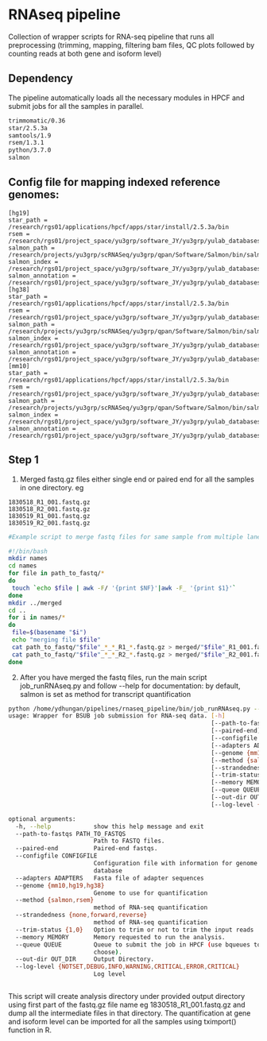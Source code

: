 # RNAseq pipeline

Collection of wrapper scripts for RNA-seq pipeline that runs all preprocessing (trimming, mapping, filtering bam files,  QC plots followed by counting reads at both gene and isoform level)

## Dependency

The pipeline automatically loads all the necessary modules in HPCF and submit jobs for all the samples in parallel.  
```bash
trimmomatic/0.36
star/2.5.3a
samtools/1.9
rsem/1.3.1
python/3.7.0
salmon
```
## Config file for mapping indexed reference genomes: 
```
[hg19]
star_path = /research/rgs01/applications/hpcf/apps/star/install/2.5.3a/bin
rsem = /research/rgs01/project_space/yu3grp/software_JY/yu3grp/yulab_databases/references/hg19/gencode.release32/RSEM/index_star/hg19
salmon_path = /research/projects/yu3grp/scRNASeq/yu3grp/qpan/Software/Salmon/bin/salmon
salmon_index = /research/rgs01/project_space/yu3grp/software_JY/yu3grp/yulab_databases/references/hg19/gencode.release32/Salmon/index_quasi
salmon_annotation = /research/rgs01/project_space/yu3grp/software_JY/yu3grp/yulab_databases/references/hg19/gencode.release32/idmap.tr2gene.txt
[hg38]
star_path = /research/rgs01/applications/hpcf/apps/star/install/2.5.3a/bin
rsem = /research/rgs01/project_space/yu3grp/software_JY/yu3grp/yulab_databases/references/hg38/gencode.release32/RSEM/index_star/hg38
salmon_path = /research/projects/yu3grp/scRNASeq/yu3grp/qpan/Software/Salmon/bin/salmon
salmon_index = /research/rgs01/project_space/yu3grp/software_JY/yu3grp/yulab_databases/references/hg38/gencode.release32/Salmon/index_quasi
salmon_annotation = /research/rgs01/project_space/yu3grp/software_JY/yu3grp/yulab_databases/references/hg38/gencode.release32/idmap.tr2gene.txt
[mm10]
star_path = /research/rgs01/applications/hpcf/apps/star/install/2.5.3a/bin
rsem = /research/rgs01/project_space/yu3grp/software_JY/yu3grp/yulab_databases/references/mm10/gencode.releaseM23/RSEM/index_star/mm10
salmon_path = /research/projects/yu3grp/scRNASeq/yu3grp/qpan/Software/Salmon/bin/salmon
salmon_index = /research/rgs01/project_space/yu3grp/software_JY/yu3grp/yulab_databases/references/mm10/gencode.releaseM23/Salmon/index_quasi
salmon_annotation = /research/rgs01/project_space/yu3grp/software_JY/yu3grp/yulab_databases/references/mm10/gencode.releaseM23/idmap.tr2gene.txt
```

## Step 1

1. Merged fastq.gz files either single end or paired end for all the samples in one directory. 
eg
```
1830518_R1_001.fastq.gz
1830518_R2_001.fastq.gz
1830519_R1_001.fastq.gz
1830519_R2_001.fastq.gz
```
```bash
#Example script to merge fastq files for same sample from multiple lanes

#!/bin/bash
mkdir names
cd names
for file in path_to_fastq/*
do
 touch `echo $file | awk -F/ '{print $NF}'|awk -F_ '{print $1}'` 
done
mkdir ../merged
cd ..
for i in names/*
do
 file=$(basename "$i")
 echo "merging file $file"
 cat path_to_fastq/"$file"_*_*_R1_*.fastq.gz > merged/"$file"_R1_001.fastq.gz
 cat path_to_fastq/"$file"_*_*_R2_*.fastq.gz > merged/"$file"_R2_001.fastq.gz
done
```
2. After you have merged the fastq files, run the main script job_runRNAseq.py and follow --help for documentation: by default, salmon is set as method for transcript quantification

```bash
python /home/ydhungan/pipelines/rnaseq_pipeline/bin/job_runRNAseq.py --help
usage: Wrapper for BSUB job submission for RNA-seq data. [-h]
                                                         [--path-to-fastqs PATH_TO_FASTQS]
                                                         [--paired-end]
                                                         [--configfile CONFIGFILE]
                                                         [--adapters ADAPTERS]
                                                         [--genome {mm10,hg19,hg38}]
                                                         [--method {salmon,rsem}]
                                                         [--strandedness {none,forward,reverse}]
                                                         [--trim-status {1,0}] # 1 = perform trimming; 0 = no trimming
                                                         [--memory MEMORY]
                                                         [--queue QUEUE]
                                                         [--out-dir OUT_DIR]
                                                         [--log-level {NOTSET,DEBUG,INFO,WARNING,CRITICAL,ERROR,CRITICAL}]

optional arguments:
  -h, --help            show this help message and exit
  --path-to-fastqs PATH_TO_FASTQS
                        Path to FASTQ files.
  --paired-end          Paired-end fastqs.
  --configfile CONFIGFILE
                        Configuration file with information for genome
                        database
  --adapters ADAPTERS   Fasta file of adapter sequences
  --genome {mm10,hg19,hg38}
                        Genome to use for quantification
  --method {salmon,rsem}
                        method of RNA-seq quantification
  --strandedness {none,forward,reverse}
                        method of RNA-seq quantification
  --trim-status {1,0}   Option to trim or not to trim the input reads
  --memory MEMORY       Memory requested to run the analysis.
  --queue QUEUE         Queue to submit the job in HPCF (use bqueues to
                        choose).
  --out-dir OUT_DIR     Output Directory.
  --log-level {NOTSET,DEBUG,INFO,WARNING,CRITICAL,ERROR,CRITICAL}
                        Log level



```
This script will create analysis directory under provided output directory using first part of the fastq.gz file name eg 1830518_R1_001.fastq.gz and dump all the intermediate files in that directory. The quantification at gene and isoform level can be imported for all the samples using tximport() function in R. 


